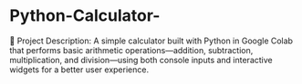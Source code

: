 # Python-Calculator-
🧮 Project Description: A simple calculator built with Python in Google Colab that performs basic arithmetic operations—addition, subtraction, multiplication, and division—using both console inputs and interactive widgets for a better user experience.
